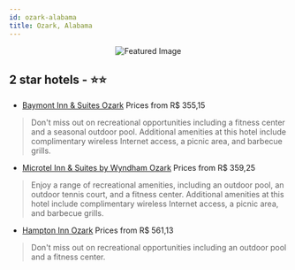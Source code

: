 ```yaml
---
id: ozark-alabama
title: Ozark, Alabama
---
```


<center><img src="https://i.travelapi.com/hotels/1000000/60000/50800/50786/d9d2359d_z.jpg" alt="Featured Image" /></center>


##  2 star hotels - ⭐️⭐️

-    [Baymont Inn & Suites Ozark](https://us.hurb.com/hotels/ozark/baymont-inn-suites-ozark-JNP-JP149003?cmp=18055) Prices from R$ 355,15
   > Don't miss out on recreational opportunities including a fitness center and a seasonal outdoor pool. Additional amenities at this hotel include complimentary wireless Internet access, a picnic area, and barbecue grills.
-    [Microtel Inn & Suites by Wyndham Ozark](https://us.hurb.com/hotels/ozark/microtel-inn-suites-by-wyndham-ozark-JNP-JP843636?cmp=18055) Prices from R$ 359,25
   > Enjoy a range of recreational amenities, including an outdoor pool, an outdoor tennis court, and a fitness center. Additional amenities at this hotel include complimentary wireless Internet access, a picnic area, and barbecue grills.
-    [Hampton Inn Ozark](https://us.hurb.com/hotels/ozark/hampton-inn-ozark-JNP-JP979723?cmp=18055) Prices from R$ 561,13
   > Don't miss out on recreational opportunities including an outdoor pool and a fitness center.
